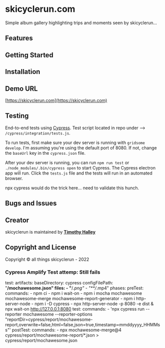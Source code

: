 # skicyclerun.com

Simple album gallery highlighting trips and moments seen by skicyclerun...

## Features

## Getting Started

## Installation
## Demo URL
[https://skicyclerun.com](https://skicyclerun.com)

## Testing

End-to-end tests using [Cypress](https://cypress.io). Test script located in repo under --> `/cypress/integration/tests.js`.

To run tests, first make sure your dev server is running with `gridsome develop`. I'm assuming you're using the default port of 8080. If not, change the `baseUrl` key in the `cypress.json` file.

After your dev server is running, you can run `npm run test` or `./node_modules/.bin/cypress open` to start Cypress. The Cypress electron app will run. Click the `tests.js` file and the tests will run in an automated browser.

npx cypress would do the trick here... need to validate this hunch.

## Bugs and Issues

## Creator

skicyclerun is maintained by **[Timothy Halley](https://www.linkedin.com/in/timothyhalley)**

## Copyright and License

<p>Copyright &copy; all things skicyclerun - 2022</p>


### Cypress Amplify Test attemp: Still fails

test:
  artifacts:
    baseDirectory: cypress
    configFilePath: "**/mochawesome.json"
    files:
      - "**/*.png"
      - "**/*.mp4"
  phases:
    preTest:
      commands:
        - npm ci
        - npm i wait-on
        - npm i mocha mochawesome mochawesome-merge mochawesome-report-generator
        - npm i http-server-node
        - npm i -D cypress
        - npx http-server-node -p 8080 -e dist & npx wait-on http://127.0.0.1:8080
    test:
      commands:
        - 'npx cypress run --reporter mochawesome --reporter-options "reportDir=cypress/report/mochawesome-report,overwrite=false,html=false,json=true,timestamp=mmddyyyy_HHMMss"'
    postTest:
      commands:
        - npx mochawesome-merge@4 cypress/report/mochawesome-report/*.json > cypress/report/mochawesome.json
